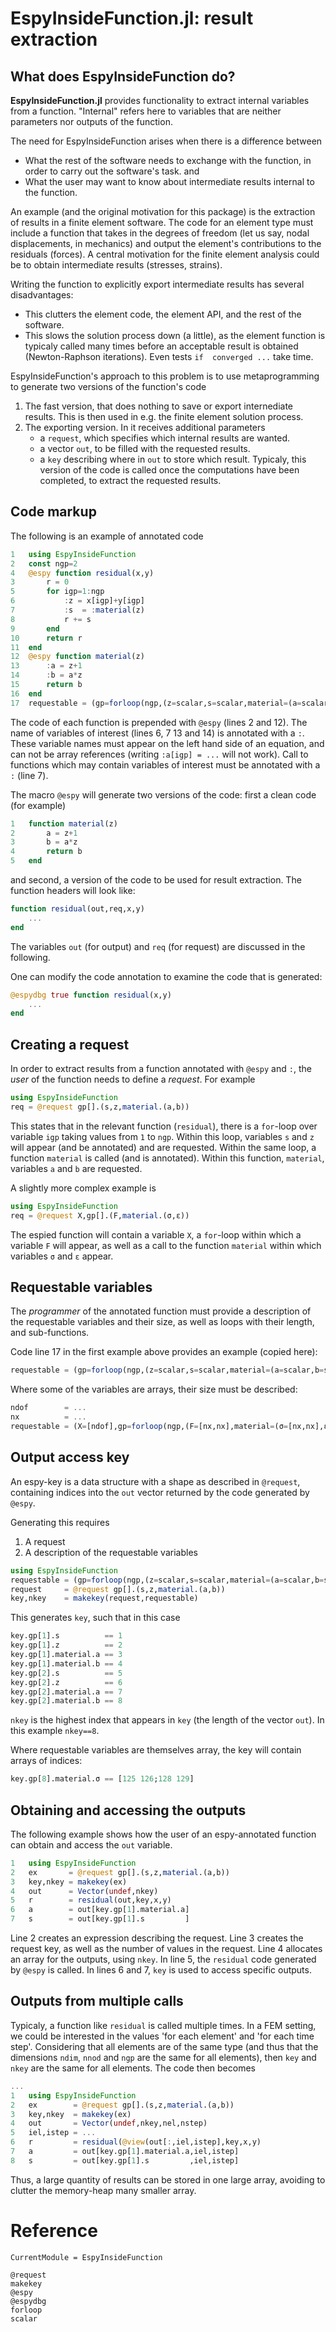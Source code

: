 # EspyInsideFunction.jl: result extraction
## What does EspyInsideFunction do?
**EspyInsideFunction.jl** provides functionality to extract internal variables from a function.
"Internal" refers here to variables that are neither parameters nor outputs of the function.



The need for EspyInsideFunction arises when there is a difference between
- What the rest of the software needs to exchange with the function, in order to
  carry out the software's task.
and
- What the user may want to know about intermediate results internal to the function.

An example (and the original motivation for this package) is the extraction of results in
a finite element software. The code for an element type must include a function that takes in
the degrees of freedom (let us say, nodal displacements, in mechanics) and output the element's
contributions to the residuals (forces). A central motivation for the finite element
analysis could be to obtain intermediate results (stresses, strains).

Writing the function to explicitly export intermediate results has several disadvantages:
- This clutters the element code, the element API, and the rest of the software.
- This slows the solution process down (a little), as the element function is typicaly called many
  times before an acceptable result is obtained (Newton-Raphson iterations). Even
  tests  `if  converged ...` take time.

EspyInsideFunction's approach to this problem is to use metaprogramming to generate two versions of the
function's code
1. The fast version, that does nothing to save or export internediate results.  This is then
   used in e.g. the finite element solution process.
2. The exporting version.  In it receives additional parameters
   - a `request`, which specifies which internal results are wanted.
   - a vector `out`, to be filled with the requested results.
   - a `key` describing where in `out` to store which result.
   Typicaly, this version of the code is called once the computations have been completed, to extract
   the requested results.



## Code markup
The following is an example of annotated code
```julia
1   using EspyInsideFunction
2   const ngp=2
4   @espy function residual(x,y)
3       r = 0
5       for igp=1:ngp
6           :z = x[igp]+y[igp]
7           :s  = :material(z)
8           r += s
9       end
10      return r
11  end
12  @espy function material(z)
13      :a = z+1
14      :b = a*z
15      return b
16  end
17  requestable = (gp=forloop(ngp,(z=scalar,s=scalar,material=(a=scalar,b=scalar))),)
```
The code of each function is prepended with `@espy` (lines 2 and 12).  The name of variables of interest (lines 6, 7 13 and 14) is annotated with a `:`. These variable names
must appear on the left hand side of an equation, and can not be array references (writing `:a[igp] = ...` will not work). Call to functions which may contain variables of interest must be annotated with a `:` (line 7).

The macro `@espy` will generate two versions of the code: first a clean code (for example)
```julia
1   function material(z)
2       a = z+1
3       b = a*z
4       return b
5   end
```
and second, a version of the code to be used for result extraction.  The function headers will look like:
```julia
function residual(out,req,x,y)
    ...
end
```
The variables `out` (for output) and `req` (for request) are discussed in the following.

One can modify the code annotation to examine the code that is generated:
```julia
@espydbg true function residual(x,y)
    ...
end
```

## Creating a request

In order to extract results from a function annotated with `@espy` and `:`, the *user* of the function needs to define
a *request*.  For example

```julia
using EspyInsideFunction
req = @request gp[].(s,z,material.(a,b))
```

This states that in the relevant function (`residual`), there is a `for`-loop over variable `igp` taking values from `1` to `ngp`.  Within this loop, variables `s` and `z` will appear (and be annotated) and are requested.  Within the same loop, a function `material` is called (and is annotated).  Within this function, `material`, variables `a` and `b` are requested.

A slightly more complex example is

```julia
using EspyInsideFunction
req = @request X,gp[].(F,material.(σ,ε))
```

The espied function will contain a variable `X`, a `for`-loop within which a variable `F` will appear, as well as a call to the function `material` within which variables `σ` and `ε` appear.

## Requestable variables

The *programmer* of the annotated function must provide a description of the requestable variables
and their size, as well as loops with their length, and sub-functions.

Code line 17 in the first example above provides an example (copied here):

```julia
requestable = (gp=forloop(ngp,(z=scalar,s=scalar,material=(a=scalar,b=scalar))),)
```

Where some of the variables are arrays, their size must be described:

```julia
ndof        = ...
nx          = ...
requestable = (X=[ndof],gp=forloop(ngp,(F=[nx,nx],material=(σ=[nx,nx],ε=[nx,nx]))),)
```

## Output access key

An espy-key is a data structure with a shape as described in `@request`, containing indices into the `out` vector
returned by the code generated by `@espy`.

Generating this requires

1. A request
2. A description of the requestable variables

```julia
using EspyInsideFunction
requestable = (gp=forloop(ngp,(z=scalar,s=scalar,material=(a=scalar,b=scalar))),)
request     = @request gp[].(s,z,material.(a,b))
key,nkey    = makekey(request,requestable)
```

This generates `key`, such that in this case

```julia
key.gp[1].s          == 1
key.gp[1].z          == 2
key.gp[1].material.a == 3
key.gp[1].material.b == 4
key.gp[2].s          == 5
key.gp[2].z          == 6
key.gp[2].material.a == 7
key.gp[2].material.b == 8
```

`nkey` is the highest index that appears in `key` (the length of the vector `out`).  In this example
`nkey==8`.

Where requestable variables are themselves array, the key will contain arrays of indices:

```julia
key.gp[8].material.σ == [125 126;128 129]
```

## Obtaining and accessing the outputs

The following example shows how the user of an espy-annotated function can obtain and access
the `out` variable.

```julia
1   using EspyInsideFunction
2   ex       = @request gp[].(s,z,material.(a,b))
3   key,nkey = makekey(ex)
4   out      = Vector(undef,nkey)
5   r        = residual(out,key,x,y)
6   a        = out[key.gp[1].material.a]
7   s        = out[key.gp[1].s         ]
```

Line 2 creates an expression describing the request.  Line 3 creates the request key, as well as the number of values in the request. Line 4 allocates an array for the outputs, using `nkey`. In line 5, the `residual` code generated by `@espy` is called.  In lines 6 and 7, `key` is used to access specific outputs.

## Outputs from multiple calls

Typicaly, a function like `residual` is called multiple times.  In a FEM setting, we could be interested in the values 'for each element' and 'for each time step'. Considering that all elements are of the same type (and thus that the dimensions `ndim`, `nnod` and `ngp` are the same for all elements), then `key` and `nkey` are the same for all elements. The code then becomes

```julia
...
1   using EspyInsideFunction
2   ex        = @request gp[].(s,z,material.(a,b))
3   key,nkey  = makekey(ex)
4   out       = Vector(undef,nkey,nel,nstep)
5   iel,istep = ...
6   r         = residual(@view(out[:,iel,istep],key,x,y)
7   a         = out[key.gp[1].material.a,iel,istep]
8   s         = out[key.gp[1].s         ,iel,istep]
```

Thus, a large quantity of results can be stored in one large array, avoiding to clutter the memory-heap many smaller array.

# Reference
```@meta
CurrentModule = EspyInsideFunction
```
```@docs
@request
makekey
@espy
@espydbg
forloop
scalar
```
